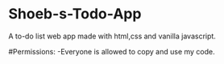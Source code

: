 # Shoeb-s-Todo-App
A to-do list web app made with html,css and vanilla javascript.

#Permissions:
-Everyone is allowed to copy and use my code.

